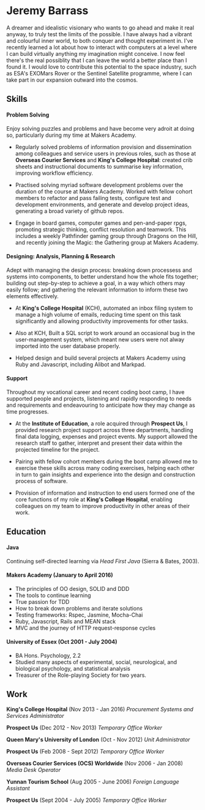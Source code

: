 # Jeremy Barrass

A dreamer and idealistic visionary who wants to go ahead and make it real anyway, to truly test the limits of the possible.  I have always had a vibrant and colourful inner world, to both conquer and thought experiment in.  I've recently learned a lot about how to interact with computers at a level where I can build virtually anything my imagination might conceive.  I now feel there's the real possiblity that I can leave the world a better place than I found it.  I would love to contribute this potential to the space industry, such as ESA's EXOMars Rover or the Sentinel Satellite programme, where I can take part in our expansion outward into the cosmos.

## Skills

#### Problem Solving

Enjoy solving puzzles and problems and have become very adroit at doing so, particularly during my time	at Makers Academy.

* Regularly solved problems of information provision and dissemination among colleagues and service users in previous roles, such as those at **Overseas Courier Services** and **King's College Hospital**: created crib sheets and instructional documents to summarise key information, improving workflow efficiency.

* Practised solving myriad software development problems over the duration of the course at Makers Academy.  Worked with fellow cohort members to refactor and pass failing tests, configure test and development environments, and generate and develop project ideas, generating a broad variety of github repos.

* Engage in board games, computer games and pen-and-paper rpgs, promoting strategic thinking, conflict resolution and teamwork.  This includes a weekly Pathfinder gaming group through Dragons on the Hill, and recently joining the Magic: the Gathering group at Makers Academy.

#### Designing: Analysis, Planning & Research

Adept with managing the design process: breaking down processess and systems into components, to better understand how the whole fits together; building out step-by-step to achieve a goal, in a way which others may easily follow; and gathering the relevant information to inform these two elements effectively.

* At **King's College Hospital** (KCH), automated an inbox filing system to manage a high volume of emails, reducing time spent on this task significantly and allowing productivity improvements for other tasks.

* Also at KCH, Built a SQL script to work around an occasional bug in the user-management system, which meant new users were not alway imported into the user database properly.

* Helped design and build several projects at Makers Academy using Ruby and Javascript, including Alibot and Markpad.

#### Support

Throughout my vocational career and recent coding boot camp, I have supported people and projects, listening and rapidly responding to needs and requirements and endeavouring to anticipate how they may change as time progresses.

* At the **Institute of Education**, a role acquired through **Prospect Us**, I provided research project support across three departments, handling final data logging, expenses and project events.  My support allowed the research staff to gather, interpret and present their data within the projected timeline for the project.

* Pairing with fellow cohort members during the boot camp allowed me to exercise these skills across many coding exercises, helping each other in turn to gain insights and experience into the design and construction process of software.

* Provision of information and instruction to end users formed one of the core functions of my role at **King's College Hospital**, enabling colleagues on my team to improve productivity in other areas of their work.


## Education

#### Java

Continuing self-directed learning via _Head First Java_ (Sierra & Bates, 2003).

#### Makers Academy (January to April 2016)

* The principles of OO design, SOLID and DDD
* The tools to continue learning
* True passion for TDD
* How to break down problems and iterate solutions
* Testing frameworks: Rspec, Jasmine, Mocha-Chai
* Ruby, Javascript, Rails and MEAN stack
* MVC and the journey of HTTP request-response cycles

#### University of Essex (Oct 2001 - July 2004)

* BA Hons. Psychology, 2.2
* Studied many aspects of experimental, social, neurological, and biological  psychology, and statistical analysis
* Treasurer of the Role-playing Society for two years.

## Work

**King's College Hospital** (Nov 2013 - Jan 2016)
_Procurement Systems and Services Administrator_

**Prospect Us** (Dec 2012 - Nov 2013)
_Temporary Office Worker_

**Queen Mary's University of London** (Oct - Nov 2012)
_Unit Administrator_

**Prospect Us** (Feb 2008 - Sept 2012)
_Temporary Office Worker_

**Overseas Courier Services (OCS) Worldwide** (Nov 2006 - Jan 2008)
_Media Desk Operator_

**Yunnan Tourism School** (Aug 2005 - June 2006)
_Foreign Language Assistant_

**Prospect Us** (Sept 2004 - July 2005)
_Temporary Office Worker_